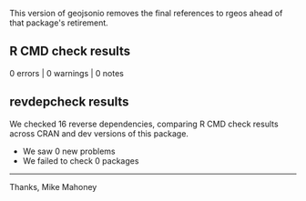 This version of geojsonio removes the final references to rgeos ahead of that
package's retirement.

## R CMD check results

0 errors | 0 warnings | 0 notes

## revdepcheck results

We checked 16 reverse dependencies, comparing R CMD check results across CRAN and dev versions of this package.

 * We saw 0 new problems
 * We failed to check 0 packages


-------

Thanks,
Mike Mahoney
